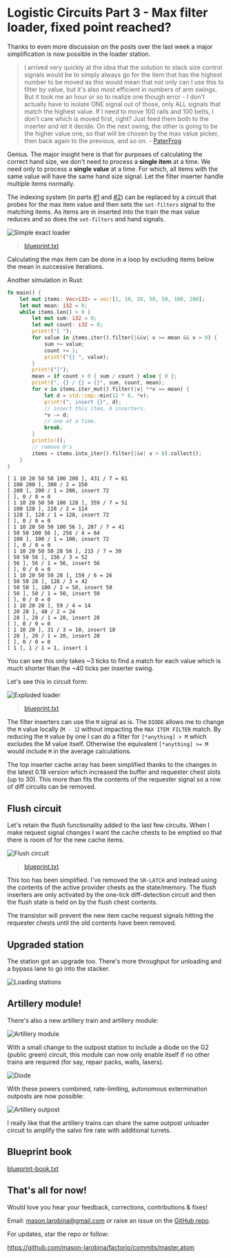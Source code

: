 # Logistic Circuits Part 3 - Max filter loader, fixed point reached?

Thanks to even more discussion on the posts over the last week a major
simplification is now possible in the loader station.

> I arrived very quickly at the idea that the solution to stack size control
> signals would be to simply always go for the item that has the highest number
> to be moved as this would mean that not only can I use this to filter by
> value, but it's also most efficient in numbers of arm swings. But it took me
> an hour or so to realize one though error - I don't actually have to isolate
> ONE signal out of those, only ALL signals that match the highest value. If I
> need to move 100 rails and 100 belts, I don't care which is moved first,
> right? Just feed them both to the inserter and let it decide. On the next
> swing, the other is going to be the higher value one, so that will be chosen
> by the max value picker, then back again to the previous, and so on. -
> [PaterFrog](https://www.reddit.com/r/technicalfactorio/comments/gs1cfa/logistic_circuits_part_2_automatic_indexes_trash/fs4iwzf/)

Genius. The major insight here is that for purposes of calculating the correct
hand size, we don't need to process a **single item** at a time. We need only to
process a **single value** at a time. For which, all items with the same value
will have the same hand size signal. Let the filter inserter handle multiple
items normally.

The indexing system (in parts [#1](../23/logistic-train-evolution.md) and
[#2](../28/logistic-circuits-part-2.md)) can be replaced by a circuit that
probes for the max item value and then sets the `set-filters` signal to the
matching items. As items are in inserted into the train the max value reduces
and so does the `set-filters` and hand signals.

![Simple exact loader](2020-05-29-simple-exact-loader.jpg)
> [blueprint.txt](2020-05-29-simple-exact-loader.txt)

Calculating the max item can be done in a loop by excluding items below the mean
in successive iterations.

Another simulation in Rust:

```rust
fn main() {
    let mut items: Vec<i32> = vec![1, 10, 20, 50, 50, 100, 200];
    let mut mean: i32 = 0;
    while items.len() > 0 {
        let mut sum: i32 = 0;
        let mut count: i32 = 0;
        print!("[ ");
        for value in items.iter().filter(|&&v| v >= mean && v > 0) {
            sum += value;
            count += 1;
            print!("{} ", value);
        }
        print!("]");
        mean = if count > 0 { sum / count } else { 0 };
        print!(", {} / {} = {}", sum, count, mean);
        for v in items.iter_mut().filter(|v| **v == mean) {
            let d = std::cmp::min(12 * 6, *v);
            print!(", insert {}", d);
            // insert this item, 6 inserters.
            *v -= d;
            // one at a time.
            break;
        }
        println!();
        // remove 0's
        items = items.into_iter().filter(|&v| v > 0).collect();
    }
}
```
```
[ 1 10 20 50 50 100 200 ], 431 / 7 = 61
[ 100 200 ], 300 / 2 = 150
[ 200 ], 200 / 1 = 200, insert 72
[ ], 0 / 0 = 0
[ 1 10 20 50 50 100 128 ], 359 / 7 = 51
[ 100 128 ], 228 / 2 = 114
[ 128 ], 128 / 1 = 128, insert 72
[ ], 0 / 0 = 0
[ 1 10 20 50 50 100 56 ], 287 / 7 = 41
[ 50 50 100 56 ], 256 / 4 = 64
[ 100 ], 100 / 1 = 100, insert 72
[ ], 0 / 0 = 0
[ 1 10 20 50 50 28 56 ], 215 / 7 = 30
[ 50 50 56 ], 156 / 3 = 52
[ 56 ], 56 / 1 = 56, insert 56
[ ], 0 / 0 = 0
[ 1 10 20 50 50 28 ], 159 / 6 = 26
[ 50 50 28 ], 128 / 3 = 42
[ 50 50 ], 100 / 2 = 50, insert 50
[ 50 ], 50 / 1 = 50, insert 50
[ ], 0 / 0 = 0
[ 1 10 20 28 ], 59 / 4 = 14
[ 20 28 ], 48 / 2 = 24
[ 28 ], 28 / 1 = 28, insert 28
[ ], 0 / 0 = 0
[ 1 10 20 ], 31 / 3 = 10, insert 10
[ 20 ], 20 / 1 = 20, insert 20
[ ], 0 / 0 = 0
[ 1 ], 1 / 1 = 1, insert 1
```

You can see this only takes ~3 ticks to find a match for each value which is
much shorter than the ~40 ticks per inserter swing.

Let's see this in circuit form:

![Exploded loader](2020-05-29-exploded-fast-exact-loader.jpg)
> [blueprint.txt](2020-05-29-exploded-fast-exact-loader.txt)

The filter inserters can use the `M` signal as is. The `DIODE` allows me to
change the `M` value locally (`M - 1`) without impacting the `MAX ITEM FILTER`
match. By reducing the `M` value by one I can do a filter for `[*anything] > M`
which excludes the M value itself. Otherwise the equivalent `[*anything] >= M`
would include `M` in the average calculations.

The top inserter cache array has been simplified thanks to the changes in the
latest 0.18 version which increased the buffer and requester chest slots (up to
30). This more than fits the contents of the requester signal so a row of diff
circuits can be removed.

## Flush circuit

Let's retain the flush functionality added to the last few circuits. When I make
request signal changes I want the cache chests to be emptied so that there is
room of for the new cache items.

![Flush circuit](2020-05-29-flush-circuit.jpg)
> [blueprint.txt](2020-05-29-flush-circuit.txt)

This too has been simplified. I've removed the `SR-LATCH` and instead using the
contents of the active provider chests as the state/memory. The flush inserters
are only activated by the one-tick diff-detection circuit and then the flush
state is held on by the flush chest contents.

The transistor will prevent the new item cache request signals hitting the
requester chests until the old contents have been removed.

## Upgraded station

The station got an upgrade too. There's more throughput for unloading and a
bypass lane to go into the stacker.

![Loading stations](2020-05-30-upgraded-station.jpg)

## Artillery module!

There's also a new artillery train and artillery module:

![Artillery module](2020-05-30-artillery-module.jpg)

With a small change to the outpost station to include a diode on the G2 (public
green) circuit, this module can now only enable itself if no other trains are
required (for say, repair packs, walls, lasers).

![Diode](2020-05-30-diode.jpg)

With these powers combined, rate-limiting, autonomous extermination outposts are
now possible:

![Artillery outpost](2020-05-30-artillery-outpost.jpg)

I really like that the artillery trains can share the same outpost unloader
circuit to amplify the salvo fire rate with additional turrets.

## Blueprint book

[blueprint-book.txt](2020-05-30-blueprint-book.txt)

## That's all for now!

Would love you hear your feedback, corrections, contributions & fixes!

Email: mason.larobina@gmail.com or raise an issue on the [GitHub
repo](http://github.com/mason-larobina/factorio).

For updates, star the repo or follow:

https://github.com/mason-larobina/factorio/commits/master.atom
